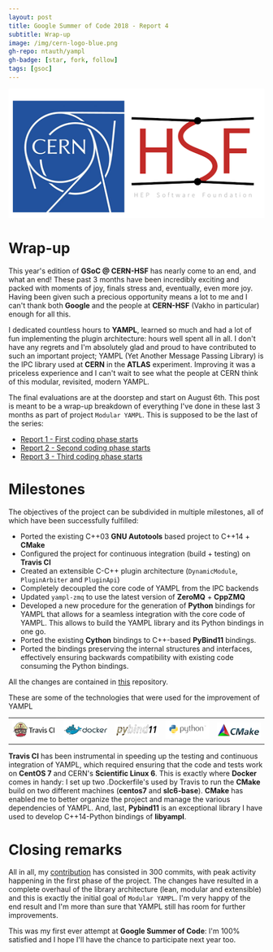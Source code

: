 ```yaml
---
layout: post
title: Google Summer of Code 2018 - Report 4
subtitle: Wrap-up
image: /img/cern-logo-blue.png
gh-repo: ntauth/yampl
gh-badge: [star, fork, follow]
tags: [gsoc]
---
```

![CERN-HSF](/img/gsoc-cern-hsf.png)

# Wrap-up
This year's edition of **GSoC @ CERN-HSF** has nearly come to an end, and what an end! These past 3 months have been incredibly exciting and
packed with moments of joy, finals stress and, eventually, even more joy. Having been given such a precious opportunity means a lot to me
and I can't thank both **Google** and the people at **CERN-HSF** (Vakho in particular) enough for all this.

I dedicated countless hours to **YAMPL**, learned so much and had a lot of fun implementing the plugin architecture: hours well spent all in
all. I don't have any regrets and I'm absolutely glad and proud to have contributed to such an important project; YAMPL (Yet Another
Message Passing Library) is the IPC library used at **CERN** in the **ATLAS** experiment. Improving it was a priceless experience and I can't
wait to see what the people at CERN think of this modular, revisited, modern YAMPL.

The final evaluations are at the doorstep and start on August 6th. This post is meant to be a wrap-up breakdown of everything I've done in
these last 3 months as part of project `Modular YAMPL`. This is supposed to be the last of the series:
- [Report 1 - First coding phase starts](/2018-05-16-gsoc18-coding-phase-starts/)
- [Report 2 - Second coding phase starts](/2018-06-20-gsoc18-second-phase-starts/)
- [Report 3 - Third coding phase starts](/2018-07-14-gsoc18-third-phase-starts/)

# Milestones
The objectives of the project can be subdivided in multiple milestones, all of which have been successfully fulfilled:
- Ported the existing C++03 **GNU Autotools** based project to C++14 + **CMake**
- Configured the project for continuous integration (build + testing) on **Travis CI**
- Created an extensible C-C++ plugin architecture (`DynamicModule`, `PluginArbiter` and `PluginApi`)
- Completely decoupled the core code of YAMPL from the IPC backends
- Updated `yampl-zmq` to use the latest version of **ZeroMQ** + **CppZMQ**
- Developed a new procedure for the generation of **Python** bindings for YAMPL that allows for a seamless integration with the core code 
of YAMPL. This allows to build the YAMPL library and its Python bindings in one go.
- Ported the existing **Cython** bindings to C++-based **PyBind11** bindings.
- Ported the bindings preserving the internal structures and interfaces, effectively ensuring backwards compatibility with existing 
code consuming the Python bindings.

All the changes are contained in [this](https://github.com/ntauth/yampl) repository.

These are some of the technologies that were used for the improvement of YAMPL
<table>
<tr>
<td><img src="/img/2018-08-04-gsoc18-third-phase-closes/travis-ci-card.png" alt="travis-ci" width="250px"/></td>
<td><img src="/img/2018-08-04-gsoc18-third-phase-closes/docker-logo.png" alt="docker" width="250px"/></td>
<td><img src="/img/2018-08-04-gsoc18-third-phase-closes/pybind11-logo.png" alt="pybind11" width="250px"/></td>
<td><img src="/img/2018-08-04-gsoc18-third-phase-closes/python-logo.png" alt="python" width="250px"/></td>
<td><img src="/img/2018-08-04-gsoc18-third-phase-closes/cmake-logo.png" alt="cmake" width="250px"/></td>
</tr>
</table>

**Travis CI** has been instrumental in speeding up the testing and continuous integration of YAMPL, which required ensuring that the code
and tests work on **CentOS 7** and CERN's **Scientific Linux 6**. This is exactly where **Docker** comes in handy: I set up two .Dockerfile's
used by Travis to run the **CMake** build on two different machines (**centos7** and **slc6-base**).
**CMake** has enabled me to better organize the project and manage the various dependencies of YAMPL. And, last, **Pybind11** is an exceptional
library I have used to develop C++14-Python bindings of **libyampl**.

# Closing remarks
All in all, my [contribution](https://github.com/ntauth/yampl/graphs/contributors) has consisted in 300 commits, with peak activity happening in 
the first phase of the project. The changes have resulted in a complete overhaul of the library architecture (lean, modular and extensible) and this
is exactly the initial goal of `Modular YAMPL`. I'm very happy of the end result and I'm more than sure that YAMPL still has room for further
improvements.

This was my first ever attempt at **Google Summer of Code**: I'm 100% satisfied and I hope I'll have the chance to participate next year too.
